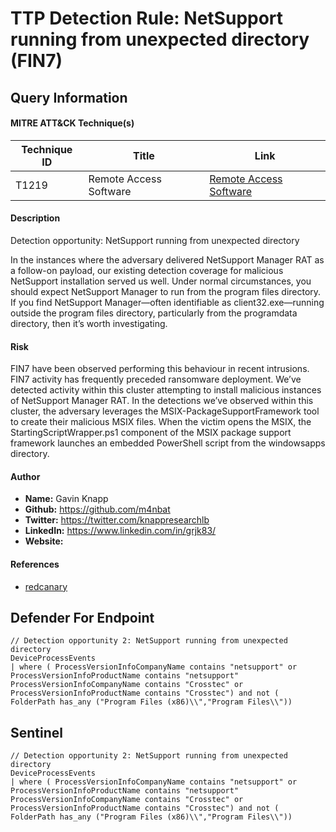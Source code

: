 # TTP Detection Rule: NetSupport running from unexpected directory (FIN7)

## Query Information

#### MITRE ATT&CK Technique(s)

| Technique ID | Title    | Link    |
| ---  | --- | --- |
| T1219 | Remote Access Software | [Remote Access Software](https://attack.mitre.org/techniques/T1219/)|

#### Description
Detection opportunity: NetSupport running from unexpected directory

In the instances where the adversary delivered NetSupport Manager RAT as a follow-on payload, our existing detection coverage for malicious NetSupport installation served us well. Under normal circumstances, you should expect NetSupport Manager to run from the program files directory. If you find NetSupport Manager—often identifiable as client32.exe—running outside the program files directory, particularly from the programdata directory, then it’s worth investigating.

#### Risk
FIN7 have been observed performing this behaviour in recent intrusions. FIN7 activity has frequently preceded ransomware deployment. We’ve detected activity within this cluster attempting to install malicious instances of NetSupport Manager RAT. In the detections we’ve observed within this cluster, the adversary leverages the MSIX-PackageSupportFramework tool to create their malicious MSIX files. When the victim opens the MSIX, the StartingScriptWrapper.ps1 component of the MSIX package support framework launches an embedded PowerShell script from the windowsapps directory.

#### Author <Optional>
- **Name:** Gavin Knapp
- **Github:** https://github.com/m4nbat 
- **Twitter:** https://twitter.com/knappresearchlb
- **LinkedIn:** https://www.linkedin.com/in/grjk83/
- **Website:**

#### References
- [redcanary](https://redcanary.com/blog/msix-installers/)

## Defender For Endpoint
```KQL
// Detection opportunity 2: NetSupport running from unexpected directory
DeviceProcessEvents
| where ( ProcessVersionInfoCompanyName contains "netsupport" or ProcessVersionInfoProductName contains "netsupport" ProcessVersionInfoCompanyName contains "Crosstec" or ProcessVersionInfoProductName contains "Crosstec") and not ( FolderPath has_any ("Program Files (x86)\\","Program Files\\"))
```
## Sentinel
```KQL
// Detection opportunity 2: NetSupport running from unexpected directory
DeviceProcessEvents
| where ( ProcessVersionInfoCompanyName contains "netsupport" or ProcessVersionInfoProductName contains "netsupport" ProcessVersionInfoCompanyName contains "Crosstec" or ProcessVersionInfoProductName contains "Crosstec") and not ( FolderPath has_any ("Program Files (x86)\\","Program Files\\"))
```
